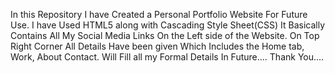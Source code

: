 In this Repository I have Created a Personal Portfolio Website For Future Use. 
I have Used HTML5 along with Cascading Style Sheet(CSS) 
It Basically Contains All My Social Media Links On the Left side of the Website. 
On Top Right Corner All Details Have been given Which Includes the Home tab, Work, About Contact. 
Will Fill all my Formal Details In Future.... 
Thank You.... 
